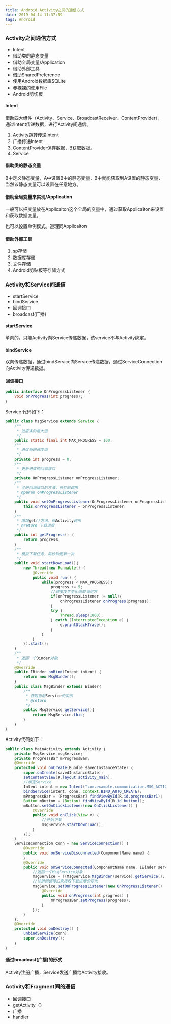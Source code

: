 ```yaml
---
title: Android Activity之间的通信方式
date: 2019-04-14 11:37:59
tags: Android
---
```


### Activity之间通信方式

+ Intent
+ 借助类的静态变量
+ 借助全局变量/Application
+ 借助外部工具
 + 借助SharedPreference 
 + 使用Android数据库SQLite
 + 赤裸裸的使用File
 + Android剪切板

#### Intent
借助四大组件（Activity、Service、BroadcastReceiver、ContentProvider），通过Intent传递数据，进行Activity间通信。
1. Activity跳转传递Intent
2. 广播传递Intent
3. ContentProvider保存数据，B获取数据。
4. Service

#### 借助类的静态变量
B中定义静态变量，A中设置B中的静态变量，B中就能获取到A设置的静态变量，当然该静态变量可以设置在任意地方。

#### 借助全局变量来实现/Application
一般可以把变量放在Applicaiton这个全局的变量中，通过获取Applicaiton来设置和获取数据变量。

也可以设置单例模式。道理同Applicaiton

#### 借助外部工具
1. sp存储
2. 数据库存储
3. 文件存储
4. Android剪贴板等存储方式

### Activity和Service间通信
+ startService
+ bindService
+ 回调接口
+ broadcast(广播)

#### startService
单向的，只能Activity向Service传递数据，该service不与Activity绑定。

#### bindService
双向传递数据，通过bindService向Service传递数据，通过ServiceConnection向Activity传递数据。

#### 回调接口
```java 
public interface OnProgressListener ｛
    void onProgress(int progress);
｝
```

Service 代码如下：
```java
public class MsgService extends Service ｛
    /**
     * 进度条的最大值
     */
    public static final int MAX_PROGRESS = 100;
    /**
     * 进度条的进度值
     */
    private int progress = 0;
    /**
     * 更新进度的回调接口
     */
    private OnProgressListener onProgressListener;
    /**
     * 注册回调接口的方法，供外部调用
     * @param onProgressListener
     */
    public void setOnProgressListener(OnProgressListener onProgressListener) ｛
        this.onProgressListener = onProgressListener;
    ｝
    /**
     * 增加get()方法，供Activity调用
     * @return 下载进度
     */
    public int getProgress() ｛
        return progress;
    ｝
    /**
     * 模拟下载任务，每秒钟更新一次
     */
    public void startDownLoad()｛
        new Thread(new Runnable() ｛
            @Override
            public void run() ｛
                while(progress < MAX_PROGRESS)｛
                    progress += 5;
                    //进度发生变化通知调用方
                    if(onProgressListener != null)｛
                        onProgressListener.onProgress(progress);
                    ｝
                    try ｛
                        Thread.sleep(1000);
                    ｝ catch (InterruptedException e) ｛
                        e.printStackTrace();
                    ｝
                ｝
            ｝
        ｝).start();
    ｝
    /**
     * 返回一个Binder对象
     */
    @Override
    public IBinder onBind(Intent intent) ｛
        return new MsgBinder();
    ｝
    public class MsgBinder extends Binder｛
        /**
         * 获取当前Service的实例
         * @return
         */
        public MsgService getService()｛
            return MsgService.this;
        ｝
    ｝
｝
```


Activity代码如下：

```java
public class MainActivity extends Activity ｛
    private MsgService msgService;
    private ProgressBar mProgressBar;
    @Override
    protected void onCreate(Bundle savedInstanceState) ｛
        super.onCreate(savedInstanceState);
        setContentView(R.layout.activity_main);
        //绑定Service
        Intent intent = new Intent("com.example.communication.MSG_ACTION");
        bindService(intent, conn, Context.BIND_AUTO_CREATE);
        mProgressBar = (ProgressBar) findViewById(R.id.progressBar1);
        Button mButton = (Button) findViewById(R.id.button1);
        mButton.setOnClickListener(new OnClickListener() ｛
            @Override
            public void onClick(View v) ｛
                //开始下载
                msgService.startDownLoad();
            ｝
        ｝);
    ｝
    ServiceConnection conn = new ServiceConnection() ｛
        @Override
        public void onServiceDisconnected(ComponentName name) ｛
        ｝
        @Override
        public void onServiceConnected(ComponentName name, IBinder service) ｛
            //返回一个MsgService对象
            msgService = ((MsgService.MsgBinder)service).getService();
            //注册回调接口来接收下载进度的变化
            msgService.setOnProgressListener(new OnProgressListener() ｛
                @Override
                public void onProgress(int progress) ｛
                    mProgressBar.setProgress(progress);
                ｝
            ｝);
        ｝
    ｝;
    @Override
    protected void onDestroy() ｛
        unbindService(conn);
        super.onDestroy();
    ｝
｝
```

#### 通过broadcast(广播)的形式
Activity注册广播，Service发送广播给Activity接收。

### Activity和Fragment间的通信
+ 回调接口
+ getActivity（）
+ 广播
+ handler





